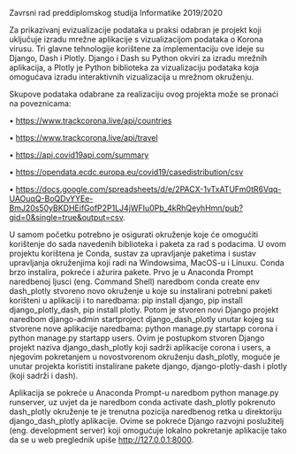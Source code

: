 

Zavrsni rad preddiplomskog studija Informatike 2019/2020

Za prikazivanj evizualizacije podataka u praksi odabran je projekt koji uključuje izradu mrežne aplikacije s vizualizacijom podataka o Korona virusu. Tri glavne tehnologije korištene za implementaciju ove ideje su Django, Dash i Plotly. Django i Dash su Python okviri za izradu mrežnih aplikacija, a Plotly je Python biblioteka za vizualizaciju podataka koja omogućava izradu interaktivnih vizualizacija u mrežnom okruženju.

Skupove podataka odabrane za realizaciju ovog projekta može se pronaći na poveznicama:

• https://www.trackcorona.live/api/countries

• https://www.trackcorona.live/api/travel

• https://api.covid19api.com/summary

• https://opendata.ecdc.europa.eu/covid19/casedistribution/csv

• https://docs.google.com/spreadsheets/d/e/2PACX-1vTxATUFm0tR6Vqq-UAOuqQ-BoQDvYYEe-BmJ20s50yBKDHEifGofP2P1LJ4jWFIu0Pb_4kRhQeyhHmn/pub?gid=0&single=true&output=csv.

U samom početku potrebno je osigurati okruženje koje će omogućiti korištenje do sada navedenih biblioteka i paketa za rad s podacima. U ovom projektu korištena je Conda, sustav za upravljanje paketima i sustav upravljanja okruženjima koji radi na Windowsima, MacOS-u i Linuxu. Conda brzo instalira, pokreće i ažurira pakete. Prvo je u Anaconda Prompt naredbenoj ljusci (eng. Command Shell) naredbom conda create env dash_plotly stvoreno novo okruženje u koje su instalirani potrebni paketi korišteni u aplikaciji i to naredbama: pip install django, pip install django_plotly_dash, pip install plotly. Potom je stvoren novi Django projekt naredbom django-admin startproject django_dash_plotly unutar kojeg su stvorene nove aplikacije naredbama: python manage.py startapp corona i python manage.py startapp users. Ovim je postupkom stvoren Django projekt naziva django_dash_plotly koji sadrži aplikacije corona i users, a njegovim pokretanjem u novostvorenom okruženju dash_plotly, moguće je unutar projekta koristiti instalirane pakete django, django-plotly-dash i plotly (koji sadrži i dash).

Aplikacija se pokreće u Anaconda Prompt-u naredbom python manage.py runserver, uz uvjet da je naredbom conda activate dash_plotly pokrenuto dash_plotly okruženje te je trenutna pozicija naredbenog retka u direktoriju django_dash_plotly aplikacije. Ovime se pokreće Django razvojni poslužitelj (eng. development server) koji omogućuje lokalno pokretanje aplikacije tako da se u web preglednik upiše http://127.0.0.1:8000.
